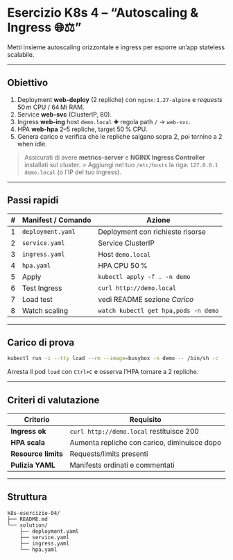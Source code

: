 # Esercizio K8s 4 – “Autoscaling & Ingress 🌐⚖️”

Metti insieme autoscaling orizzontale e ingress per esporre un’app stateless scalabile.

---

## Obiettivo
1. Deployment **web-deploy** (2 repliche) con `nginx:1.27-alpine` e *requests* 50 m CPU / 64 Mi RAM.    
2. Service **web-svc** (ClusterIP, 80).    
3. Ingress **web-ing** host `demo.local` ✚ regola path `/` → `web-svc`.    
4. HPA **web-hpa** 2–5 repliche, target 50 % CPU.    
5. Genera carico e verifica che le repliche salgano sopra 2, poi tornino a 2 when idle.

> Assicurati di avere **metrics‑server** e **NGINX Ingress Controller** installati sul cluster.    > Aggiungi nel tuo `/etc/hosts` la riga: `127.0.0.1  demo.local` (o l’IP del tuo ingress).

---

## Passi rapidi

| # | Manifest / Comando | Azione |
|---|--------------------|--------|
| 1 | `deployment.yaml` | Deployment con richieste risorse |
| 2 | `service.yaml`    | Service ClusterIP |
| 3 | `ingress.yaml`    | Host `demo.local` |
| 4 | `hpa.yaml`        | HPA CPU 50 % |
| 5 | Apply             | `kubectl apply -f . -n demo` |
| 6 | Test Ingress      | `curl http://demo.local` |
| 7 | Load test         | vedi README sezione *Carico* |
| 8 | Watch scaling     | `watch kubectl get hpa,pods -n demo` |

---

## Carico di prova

```bash
kubectl run -i --tty load --rm --image=busybox -n demo -- /bin/sh -c       "while true; do wget -q -O- http://web-svc; done"
```

Arresta il pod `load` con `Ctrl+C` e osserva l’HPA tornare a 2 repliche.

---

## Criteri di valutazione

| Criterio            | Requisito                                   |
|---------------------|---------------------------------------------|
| **Ingress ok**      | `curl http://demo.local` restituisce 200    |
| **HPA scala**       | Aumenta repliche con carico, diminuisce dopo|
| **Resource limits** | Requests/limits presenti                    |
| **Pulizia YAML**    | Manifests ordinati e commentati             |

---

## Struttura

```
k8s-esercizio-04/
├── README.md
└── solution/
    ├── deployment.yaml
    ├── service.yaml
    ├── ingress.yaml
    └── hpa.yaml
```
